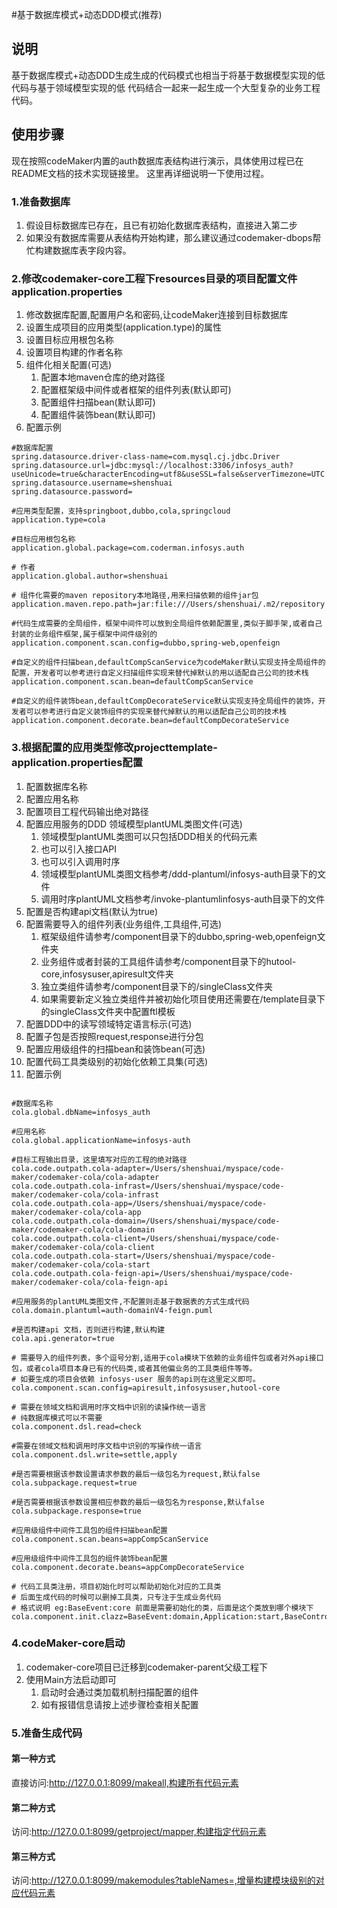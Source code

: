 #基于数据库模式+动态DDD模式(推荐)

## 说明
基于数据库模式+动态DDD生成生成的代码模式也相当于将基于数据模型实现的低代码与基于领域模型实现的低
代码结合一起来一起生成一个大型复杂的业务工程代码。

## 使用步骤
现在按照codeMaker内置的auth数据库表结构进行演示，具体使用过程已在README文档的技术实现链接里。
这里再详细说明一下使用过程。

### 1.准备数据库
1. 假设目标数据库已存在，且已有初始化数据库表结构，直接进入第二步
2. 如果没有数据库需要从表结构开始构建，那么建议通过codemaker-dbops帮忙构建数据库表字段内容。

### 2.修改codemaker-core工程下resources目录的项目配置文件application.properties
1. 修改数据库配置,配置用户名和密码,让codeMaker连接到目标数据库
2. 设置生成项目的应用类型(application.type)的属性
3. 设置目标应用根包名称
4. 设置项目构建的作者名称
5. 组件化相关配置(可选)
    1. 配置本地maven仓库的绝对路径
    2. 配置框架级中间件或者框架的组件列表(默认即可)
    3. 配置组件扫描bean(默认即可)
    4. 配置组件装饰bean(默认即可)
6. 配置示例
```properties
#数据库配置
spring.datasource.driver-class-name=com.mysql.cj.jdbc.Driver
spring.datasource.url=jdbc:mysql://localhost:3306/infosys_auth?useUnicode=true&characterEncoding=utf8&useSSL=false&serverTimezone=UTC
spring.datasource.username=shenshuai
spring.datasource.password=

#应用类型配置，支持springboot,dubbo,cola,springcloud
application.type=cola

#目标应用根包名称
application.global.package=com.coderman.infosys.auth

# 作者
application.global.author=shenshuai

# 组件化需要的maven repository本地路径,用来扫描依赖的组件jar包
application.maven.repo.path=jar:file:///Users/shenshuai/.m2/repository

#代码生成需要的全局组件，框架中间件可以放到全局组件依赖配置里,类似于脚手架,或者自己封装的业务组件框架,属于框架中间件级别的
application.component.scan.config=dubbo,spring-web,openfeign

#自定义的组件扫描bean,defaultCompScanService为codeMaker默认实现支持全局组件的配置，开发者可以参考进行自定义扫描组件实现来替代掉默认的用以适配自己公司的技术栈
application.component.scan.bean=defaultCompScanService

#自定义的组件装饰bean,defaultCompDecorateService默认实现支持全局组件的装饰，开发者可以参考进行自定义装饰组件的实现来替代掉默认的用以适配自己公司的技术栈
application.component.decorate.bean=defaultCompDecorateService

```

### 3.根据配置的应用类型修改projecttemplate-application.properties配置
1. 配置数据库名称
2. 配置应用名称
3. 配置项目工程代码输出绝对路径
4. 配置应用服务的DDD 领域模型plantUML类图文件(可选)
    1. 领域模型plantUML类图可以只包括DDD相关的代码元素
    2. 也可以引入接口API
    3. 也可以引入调用时序
    4. 领域模型plantUML类图文档参考/ddd-plantuml/infosys-auth目录下的文件
    5. 调用时序plantUML文档参考/invoke-plantumlinfosys-auth目录下的文件
5. 配置是否构建api文档(默认为true)
6. 配置需要导入的组件列表(业务组件,工具组件,可选)
    1. 框架级组件请参考/component目录下的dubbo,spring-web,openfeign文件夹
    2. 业务组件或者封装的工具组件请参考/component目录下的hutool-core,infosysuser,apiresult文件夹
    3. 独立类组件请参考/component目录下的/singleClass文件夹
    4. 如果需要新定义独立类组件并被初始化项目使用还需要在/template目录下的singleClass文件夹中配置ftl模板
7. 配置DDD中的读写领域特定语言标示(可选)
8. 配置子包是否按照request,response进行分包
9. 配置应用级组件的扫描bean和装饰bean(可选)
10. 配置代码工具类级别的初始化依赖工具集(可选)
11. 配置示例
```properties

#数据库名称
cola.global.dbName=infosys_auth

#应用名称
cola.global.applicationName=infosys-auth

#目标工程输出目录，这里填写对应的工程的绝对路径
cola.code.outpath.cola-adapter=/Users/shenshuai/myspace/code-maker/codemaker-cola/cola-adapter
cola.code.outpath.cola-infrast=/Users/shenshuai/myspace/code-maker/codemaker-cola/cola-infrast
cola.code.outpath.cola-app=/Users/shenshuai/myspace/code-maker/codemaker-cola/cola-app
cola.code.outpath.cola-domain=/Users/shenshuai/myspace/code-maker/codemaker-cola/cola-domain
cola.code.outpath.cola-client=/Users/shenshuai/myspace/code-maker/codemaker-cola/cola-client
cola.code.outpath.cola-start=/Users/shenshuai/myspace/code-maker/codemaker-cola/cola-start
cola.code.outpath.cola-feign-api=/Users/shenshuai/myspace/code-maker/codemaker-cola/cola-feign-api

#应用服务的plantUML类图文件,不配置则走基于数据表的方式生成代码
cola.domain.plantuml=auth-domainV4-feign.puml

#是否构建api 文档，否则进行构建,默认构建
cola.api.generator=true

# 需要导入的组件列表，多个逗号分割,适用于cola模块下依赖的业务组件包或者对外api接口包，或者cola项目本身已有的代码类,或者其他偏业务的工具类组件等等。
# 如要生成的项目会依赖 infosys-user 服务的api则在这里定义即可。
cola.component.scan.config=apiresult,infosysuser,hutool-core

# 需要在领域文档和调用时序文档中识别的读操作统一语言
# 纯数据库模式可以不需要
cola.component.dsl.read=check

#需要在领域文档和调用时序文档中识别的写操作统一语言
cola.component.dsl.write=settle,apply

#是否需要根据该参数设置请求参数的最后一级包名为request,默认false
cola.subpackage.request=true

#是否需要根据该参数设置相应参数的最后一级包名为response,默认false
cola.subpackage.response=true

#应用级组件中间件工具包的组件扫描bean配置
cola.component.scan.beans=appCompScanService

#应用级组件中间件工具包的组件装饰bean配置
cola.component.decorate.beans=appCompDecorateService

# 代码工具类注册，项目初始化时可以帮助初始化对应的工具类
# 后面生成代码的时候可以删掉工具类，只专注于生成业务代码
# 格式说明 eg:BaseEvent:core 前面是需要初始化的类，后面是这个类放到哪个模块下
cola.component.init.clazz=BaseEvent:domain,Application:start,BaseController:adapter,SpringApplicationContext:domain,AppEventPublisher:domain

```

### 4.codeMaker-core启动
1. codemaker-core项目已迁移到codemaker-parent父级工程下
2. 使用Main方法启动即可
    1. 启动时会通过类加载机制扫描配置的组件
    2. 如有报错信息请按上述步骤检查相关配置
### 5.准备生成代码
#### 第一种方式
直接访问:http://127.0.0.1:8099/makeall,构建所有代码元素
#### 第二种方式
访问:http://127.0.0.1:8099/getproject/mapper,构建指定代码元素
#### 第三种方式
访问:http://127.0.0.1:8099/makemodules?tableNames=,增量构建模块级别的对应代码元素

